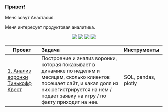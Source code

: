 ### Привет!
Меня зовут Анастасия.

Меня интересует продуктовая аналитика. 

<p align="center">
  <img src="https://img.shields.io/badge/python-3670A0?style=for-the-badge&logo=python&logoColor=ffdd54"/>
  <img src="https://img.shields.io/badge/github-black?style=for-the-badge&logo=github&logoColor=white" />
  <img src="https://img.shields.io/badge/mysql-%2300f?style=for-the-badge&logo=mysql&logoColor=white" />
  <img src="https://img.shields.io/badge/postgresql-%23316192?style=for-the-badge&logo=postgresql&logoColor=white" />
</p>

| **Проект** | **Задача** | **Инструменты** |
| -------------------- | :--------------------- |:--------------------- |
| <a href="https://colab.research.google.com/drive/1_NAAm5vJCzcLINWzPEiwlTveuaoWp7gO">1. Анализ воронки Тинькофф Квест </a> | Построение и анализ воронки, которая показывает в динамике по неделям и месяцам, сколько клиентов посещает сайт, и какая доля из них регистрируется на нем / подает заявку на игру / по факту приходит на нее. | SQL, pandas, plotly | 
